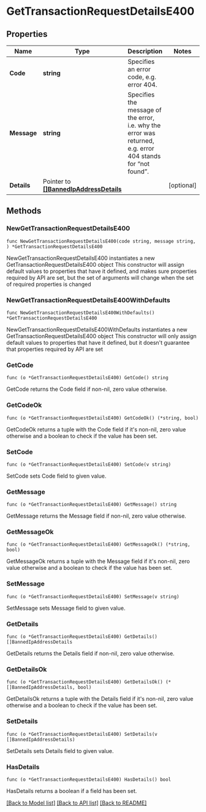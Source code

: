 # GetTransactionRequestDetailsE400

## Properties

Name | Type | Description | Notes
------------ | ------------- | ------------- | -------------
**Code** | **string** | Specifies an error code, e.g. error 404. | 
**Message** | **string** | Specifies the message of the error, i.e. why the error was returned, e.g. error 404 stands for “not found”. | 
**Details** | Pointer to [**[]BannedIpAddressDetails**](BannedIpAddressDetails.md) |  | [optional] 

## Methods

### NewGetTransactionRequestDetailsE400

`func NewGetTransactionRequestDetailsE400(code string, message string, ) *GetTransactionRequestDetailsE400`

NewGetTransactionRequestDetailsE400 instantiates a new GetTransactionRequestDetailsE400 object
This constructor will assign default values to properties that have it defined,
and makes sure properties required by API are set, but the set of arguments
will change when the set of required properties is changed

### NewGetTransactionRequestDetailsE400WithDefaults

`func NewGetTransactionRequestDetailsE400WithDefaults() *GetTransactionRequestDetailsE400`

NewGetTransactionRequestDetailsE400WithDefaults instantiates a new GetTransactionRequestDetailsE400 object
This constructor will only assign default values to properties that have it defined,
but it doesn't guarantee that properties required by API are set

### GetCode

`func (o *GetTransactionRequestDetailsE400) GetCode() string`

GetCode returns the Code field if non-nil, zero value otherwise.

### GetCodeOk

`func (o *GetTransactionRequestDetailsE400) GetCodeOk() (*string, bool)`

GetCodeOk returns a tuple with the Code field if it's non-nil, zero value otherwise
and a boolean to check if the value has been set.

### SetCode

`func (o *GetTransactionRequestDetailsE400) SetCode(v string)`

SetCode sets Code field to given value.


### GetMessage

`func (o *GetTransactionRequestDetailsE400) GetMessage() string`

GetMessage returns the Message field if non-nil, zero value otherwise.

### GetMessageOk

`func (o *GetTransactionRequestDetailsE400) GetMessageOk() (*string, bool)`

GetMessageOk returns a tuple with the Message field if it's non-nil, zero value otherwise
and a boolean to check if the value has been set.

### SetMessage

`func (o *GetTransactionRequestDetailsE400) SetMessage(v string)`

SetMessage sets Message field to given value.


### GetDetails

`func (o *GetTransactionRequestDetailsE400) GetDetails() []BannedIpAddressDetails`

GetDetails returns the Details field if non-nil, zero value otherwise.

### GetDetailsOk

`func (o *GetTransactionRequestDetailsE400) GetDetailsOk() (*[]BannedIpAddressDetails, bool)`

GetDetailsOk returns a tuple with the Details field if it's non-nil, zero value otherwise
and a boolean to check if the value has been set.

### SetDetails

`func (o *GetTransactionRequestDetailsE400) SetDetails(v []BannedIpAddressDetails)`

SetDetails sets Details field to given value.

### HasDetails

`func (o *GetTransactionRequestDetailsE400) HasDetails() bool`

HasDetails returns a boolean if a field has been set.


[[Back to Model list]](../README.md#documentation-for-models) [[Back to API list]](../README.md#documentation-for-api-endpoints) [[Back to README]](../README.md)


